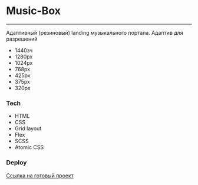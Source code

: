 # Music-Box
___
Адаптивный (резиновый) landing музыкального портала.
Адаптив для разрешений
* 1440зч
* 1280px
* 1024px
* 768px
* 425px
* 375px
* 320px

### Tech

* HTML
* CSS
* Grid layout
* Flex
* SCSS
* Atomic CSS


### Deploy
[Ссылка на готовый проект]()

